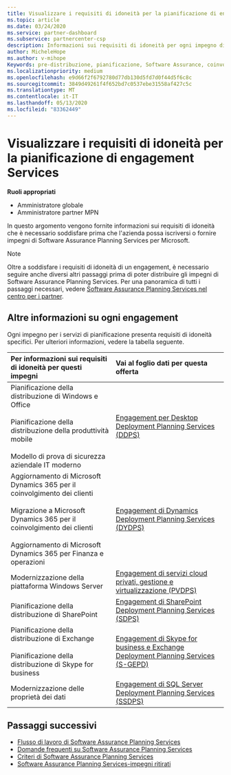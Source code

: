 ```yaml
---
title: Visualizzare i requisiti di idoneità per la pianificazione di engagement Services
ms.topic: article
ms.date: 03/24/2020
ms.service: partner-dashboard
ms.subservice: partnercenter-csp
description: Informazioni sui requisiti di idoneità per ogni impegno di Software Assurance Planning Services che un'azienda potrebbe voler offrire ai clienti aziendali.
author: MicheleHope
ms.author: v-mihope
Keywords: pre-distribuzione, pianificazione, Software Assurance, coinvolgimento, requisiti, idoneità, offerta
ms.localizationpriority: medium
ms.openlocfilehash: e9d66f2f6792780d77db130d5fd7d0f44d5f6c8c
ms.sourcegitcommit: 3849d49261f4f652bd7c0537ebe31558af427c5c
ms.translationtype: MT
ms.contentlocale: it-IT
ms.lasthandoff: 05/13/2020
ms.locfileid: "83362449"
---
```

# <a name="view-eligibility-requirements-for-planning-services-engagements"></a>Visualizzare i requisiti di idoneità per la pianificazione di engagement Services

**Ruoli appropriati**

- Amministratore globale
- Amministratore partner MPN

In questo argomento vengono fornite informazioni sui requisiti di idoneità che è necessario soddisfare prima che l'azienda possa iscriversi o fornire impegni di Software Assurance Planning Services per Microsoft.

>[!NOTE]
> Oltre a soddisfare i requisiti di idoneità di un engagement, è necessario seguire anche diversi altri passaggi prima di poter distribuire gli impegni di Software Assurance Planning Services. Per una panoramica di tutti i passaggi necessari, vedere [Software Assurance Planning Services nel centro per i partner](software-assurance-dps.md).

## <a name="learn-more-about-each-engagement"></a>Altre informazioni su ogni engagement

Ogni impegno per i servizi di pianificazione presenta requisiti di idoneità specifici. Per ulteriori informazioni, vedere la tabella seguente.

|**Per informazioni sui requisiti di idoneità per questi impegni**   |**Vai al foglio dati per questa offerta**  |
|:------------------------------------|:------------------|
| Pianificazione della distribuzione di Windows e Office<br/><br/> Pianificazione della distribuzione della produttività mobile<br/><br/> Modello di prova di sicurezza aziendale IT moderno | [Engagement per Desktop Deployment Planning Services (DDPS)](https://go.microsoft.com/fwlink/?linkid=2116072) |
| Aggiornamento di Microsoft Dynamics 365 per il coinvolgimento dei clienti<br/><br/> Migrazione a Microsoft Dynamics 365 per il coinvolgimento dei clienti<br/><br/> Aggiornamento di Microsoft Dynamics 365 per Finanza e operazioni  | [Engagement di Dynamics Deployment Planning Services (DYDPS)](https://go.microsoft.com/fwlink/?linkid=2116073)  |
| Modernizzazione della piattaforma Windows Server | [Engagement di servizi cloud privati, gestione e virtualizzazione (PVDPS)](https://go.microsoft.com/fwlink/?linkid=2115982) |
| Pianificazione della distribuzione di SharePoint   | [Engagement di SharePoint Deployment Planning Services (SDPS)](https://go.microsoft.com/fwlink/?linkid=2116074)  |
| Pianificazione della distribuzione di Exchange<br/><br/> Pianificazione della distribuzione di Skype for business  | [Engagement di Skype for business e Exchange Deployment Planning Services (S-GEPD)](https://go.microsoft.com/fwlink/?linkid=2116075)  |
| Modernizzazione delle proprietà dei dati  | [Engagement di SQL Server Deployment Planning Services (SSDPS)](https://go.microsoft.com/fwlink/?linkid=2116076)  |

## <a name="next-steps"></a>Passaggi successivi

- [Flusso di lavoro di Software Assurance Planning Services](https://go.microsoft.com/fwlink/?linkid=2115983)
- [Domande frequenti su Software Assurance Planning Services](https://go.microsoft.com/fwlink/?linkid=2116077)
- [Criteri di Software Assurance Planning Services](https://go.microsoft.com/fwlink/?linkid=2115984)
- [Software Assurance Planning Services-impegni ritirati](https://query.prod.cms.rt.microsoft.com/cms/api/am/binary/RE4sln9)
